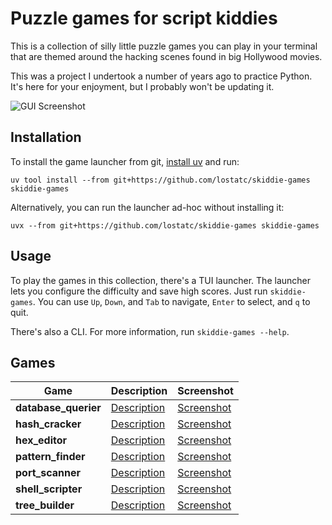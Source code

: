 # Puzzle games for script kiddies

This is a collection of silly little puzzle games you can play in your terminal
that are themed around the hacking scenes found in big Hollywood movies.

This was a project I undertook a number of years ago to practice Python. It's
here for your enjoyment, but I probably won't be updating it.

![GUI Screenshot](images/gui.png)

## Installation

To install the game launcher from git, [install
uv](https://docs.astral.sh/uv/getting-started/installation/) and run:

```shell
uv tool install --from git+https://github.com/lostatc/skiddie-games skiddie-games
```

Alternatively, you can run the launcher ad-hoc without installing it:

```shell
uvx --from git+https://github.com/lostatc/skiddie-games skiddie-games
```

## Usage

To play the games in this collection, there's a TUI launcher. The launcher lets
you configure the difficulty and save high scores. Just run `skiddie-games`.
You can use `Up`, `Down`, and `Tab` to navigate, `Enter` to select, and `q` to
quit.

There's also a CLI. For more information, run `skiddie-games --help`.

## Games

Game | Description | Screenshot
--- | --- | ---
**database_querier** | [Description](./src/skiddie/descriptions/database_querier.md) | [Screenshot](./images/database_querier.png)
**hash_cracker** | [Description](./src/skiddie/descriptions/hash_cracker.md) | [Screenshot](./images/hash_cracker.png)
**hex_editor** | [Description](./src/skiddie/descriptions/hex_editor.md) | [Screenshot](./images/hex_editor.png)
**pattern_finder** | [Description](./src/skiddie/descriptions/pattern_finder.md) | [Screenshot](./images/pattern_finder.png)
**port_scanner** | [Description](./src/skiddie/descriptions/port_scanner.md) | [Screenshot](./images/port_scanner.png)
**shell_scripter** | [Description](./src/skiddie/descriptions/shell_scripter.md) | [Screenshot](./images/shell_scripter.png)
**tree_builder** | [Description](./src/skiddie/descriptions/tree_builder.md) | [Screenshot](./images/tree_builder.png)

